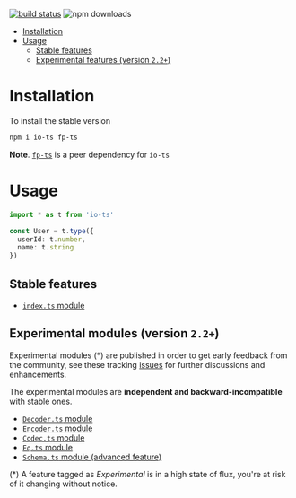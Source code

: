 [![build status](https://img.shields.io/travis/gcanti/io-ts/master.svg?style=flat-square)](https://travis-ci.org/gcanti/io-ts)
![npm downloads](https://img.shields.io/npm/dm/io-ts.svg)

<!-- START doctoc generated TOC please keep comment here to allow auto update -->
<!-- DON'T EDIT THIS SECTION, INSTEAD RE-RUN doctoc TO UPDATE -->

- [Installation](#installation)
- [Usage](#usage)
  - [Stable features](#stable-features)
  - [Experimental features (version `2.2+`)](#experimental-features-version-22)

<!-- END doctoc generated TOC please keep comment here to allow auto update -->

# Installation

To install the stable version

```sh
npm i io-ts fp-ts
```

**Note**. [`fp-ts`](https://github.com/gcanti/fp-ts) is a peer dependency for `io-ts`

# Usage
```ts
import * as t from 'io-ts'

const User = t.type({
  userId: t.number,
  name: t.string
})
```

## Stable features

- [`index.ts` module](index.md)

## Experimental modules (version `2.2+`)

Experimental modules (\*) are published in order to get early feedback from the community, see these tracking [issues](https://github.com/gcanti/io-ts/issues?q=label%3Av2.2+) for further discussions and enhancements.

The experimental modules are **independent and backward-incompatible** with stable ones.

- [`Decoder.ts` module](Decoder.md)
- [`Encoder.ts` module](Encoder.md)
- [`Codec.ts` module](Codec.md)
- [`Eq.ts` module](Eq.md)
- [`Schema.ts` module (advanced feature)](Schema.md)

(\*) A feature tagged as _Experimental_ is in a high state of flux, you're at risk of it changing without notice.

